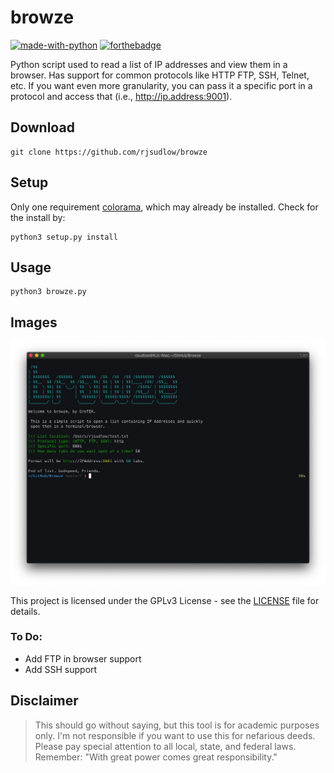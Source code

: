# browze
[![made-with-python](http://forthebadge.com/images/badges/made-with-python.svg)](https://www.python.org/)
[![forthebadge](https://forthebadge.com/images/badges/built-with-swag.svg)](https://forthebadge.com)

Python script used to read a list of IP addresses and view them in a browser. Has support for common protocols like HTTP
FTP, SSH, Telnet, etc. If you want even more granularity, you can pass it a specific port in a protocol and access that
(i.e., http://ip.address:9001).

## Download
```
git clone https://github.com/rjsudlow/browze
```

## Setup
Only one requirement [colorama](), which may already be installed. Check for the install by:

```
python3 setup.py install
```
## Usage
```
python3 browze.py
```

## Images
![Screenshot](./images/browze.jpg)

This project is licensed under the GPLv3 License - see the [LICENSE](LICENSE) file for details.
### To Do:
* Add FTP in browser support
* Add SSH support

## Disclaimer
>This should go without saying, but this tool is for academic purposes only. I'm not responsible if you want to use this
for nefarious deeds. Please pay special attention to all local, state, and federal laws. Remember:
"With great power comes great responsibility."
